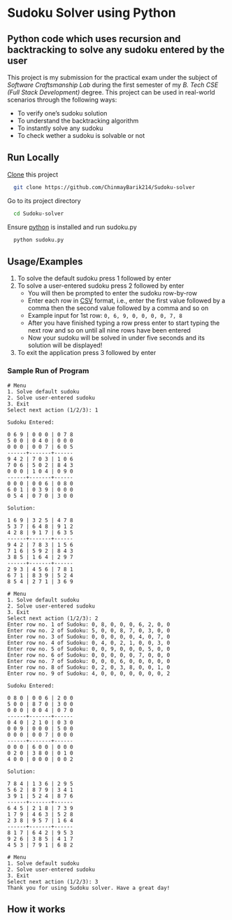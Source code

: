 # Sudoku Solver using Python

## Python code which uses recursion and backtracking to solve any sudoku entered by the user

This project is my submission for the practical exam under the subject of _Software Craftsmanship Lab_ during the first semester of my _B. Tech CSE (Full Stack Development)_ degree. This project can be used in real-world scenarios through the following ways:

- To verify one’s sudoku solution
- To understand the backtracking algorithm
- To instantly solve any sudoku
- To check wether a sudoku is solvable or not

## Run Locally

[Clone](https://docs.github.com/en/repositories/creating-and-managing-repositories/cloning-a-repository) this project

```bash
  git clone https://github.com/ChinmayBarik214/Sudoku-solver
```

Go to its project directory

```bash
  cd Sudoku-solver
```

Ensure [python](https://www.python.org/downloads/) is installed and run sudoku.py

```bash
  python sudoku.py
```
## Usage/Examples

1. To solve the default sudoku press 1 followed by enter
2. To solve a user-entered sudoku press 2 followed by enter
    * You will then be prompted to enter the sudoku row-by-row
    * Enter each row in [CSV](https://en.wikipedia.org/wiki/Comma-separated_values) format, i.e., enter the first value followed by a comma then the second value followed by a comma and so on
    * Example input for 1st row: `0, 6, 9, 0, 0, 0, 0, 7, 8`
    * After you have finished typing a row press enter to start typing the next row and so on until all nine rows have been entered
    * Now your sudoku will be solved in under five seconds and its solution will be displayed!
3. To exit the application press 3 followed by enter

### Sample Run of Program
```
# Menu
1. Solve default sudoku
2. Solve user-entered sudoku
3. Exit
Select next action (1/2/3): 1

Sudoku Entered:

0 6 9 | 0 0 0 | 0 7 8
5 0 0 | 0 4 0 | 0 0 0
0 0 0 | 0 0 7 | 6 0 5
------+-------+------
9 4 2 | 7 0 3 | 1 0 6
7 0 6 | 5 0 2 | 8 4 3
0 0 0 | 1 0 4 | 0 9 0
------+-------+------
0 0 0 | 0 0 6 | 0 8 0
6 0 1 | 0 3 9 | 0 0 0
0 5 4 | 0 7 0 | 3 0 0

Solution:

1 6 9 | 3 2 5 | 4 7 8
5 3 7 | 6 4 8 | 9 1 2
4 2 8 | 9 1 7 | 6 3 5
------+-------+------
9 4 2 | 7 8 3 | 1 5 6
7 1 6 | 5 9 2 | 8 4 3
3 8 5 | 1 6 4 | 2 9 7
------+-------+------
2 9 3 | 4 5 6 | 7 8 1
6 7 1 | 8 3 9 | 5 2 4
8 5 4 | 2 7 1 | 3 6 9

# Menu
1. Solve default sudoku
2. Solve user-entered sudoku
3. Exit
Select next action (1/2/3): 2
Enter row no. 1 of Sudoku: 0, 8, 0, 0, 0, 6, 2, 0, 0
Enter row no. 2 of Sudoku: 5, 0, 0, 8, 7, 0, 3, 0, 0
Enter row no. 3 of Sudoku: 0, 0, 0, 0, 0, 4, 0, 7, 0
Enter row no. 4 of Sudoku: 0, 4, 0, 2, 1, 0, 0, 3, 0
Enter row no. 5 of Sudoku: 0, 0, 9, 0, 0, 0, 5, 0, 0
Enter row no. 6 of Sudoku: 0, 0, 0, 0, 0, 7, 0, 0, 0
Enter row no. 7 of Sudoku: 0, 0, 0, 6, 0, 0, 0, 0, 0
Enter row no. 8 of Sudoku: 0, 2, 0, 3, 8, 0, 0, 1, 0
Enter row no. 9 of Sudoku: 4, 0, 0, 0, 0, 0, 0, 0, 2

Sudoku Entered:

0 8 0 | 0 0 6 | 2 0 0
5 0 0 | 8 7 0 | 3 0 0
0 0 0 | 0 0 4 | 0 7 0
------+-------+------
0 4 0 | 2 1 0 | 0 3 0
0 0 9 | 0 0 0 | 5 0 0
0 0 0 | 0 0 7 | 0 0 0
------+-------+------
0 0 0 | 6 0 0 | 0 0 0
0 2 0 | 3 8 0 | 0 1 0
4 0 0 | 0 0 0 | 0 0 2

Solution:

7 8 4 | 1 3 6 | 2 9 5
5 6 2 | 8 7 9 | 3 4 1
3 9 1 | 5 2 4 | 8 7 6
------+-------+------
6 4 5 | 2 1 8 | 7 3 9
1 7 9 | 4 6 3 | 5 2 8
2 3 8 | 9 5 7 | 1 6 4
------+-------+------
8 1 7 | 6 4 2 | 9 5 3
9 2 6 | 3 8 5 | 4 1 7
4 5 3 | 7 9 1 | 6 8 2

# Menu
1. Solve default sudoku
2. Solve user-entered sudoku
3. Exit
Select next action (1/2/3): 3
Thank you for using Sudoku solver. Have a great day!
```


## How it works <!-- Change this text -->

<!-- Enter stuff here -->
